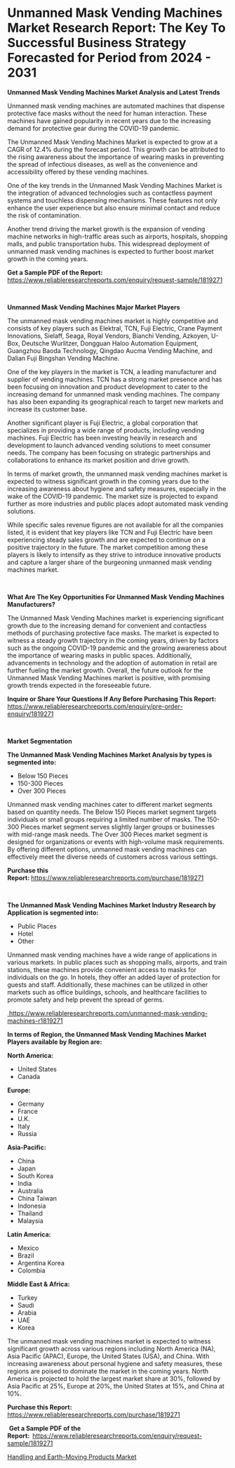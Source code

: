 <p><h1>Unmanned Mask Vending Machines Market Research Report: The Key To Successful Business Strategy Forecasted for Period from 2024 - 2031</h1></p><p><strong>Unmanned Mask Vending Machines Market Analysis and Latest Trends</strong></p>
<p><p>Unmanned mask vending machines are automated machines that dispense protective face masks without the need for human interaction. These machines have gained popularity in recent years due to the increasing demand for protective gear during the COVID-19 pandemic. </p><p>The Unmanned Mask Vending Machines Market is expected to grow at a CAGR of 12.4% during the forecast period. This growth can be attributed to the rising awareness about the importance of wearing masks in preventing the spread of infectious diseases, as well as the convenience and accessibility offered by these vending machines. </p><p>One of the key trends in the Unmanned Mask Vending Machines Market is the integration of advanced technologies such as contactless payment systems and touchless dispensing mechanisms. These features not only enhance the user experience but also ensure minimal contact and reduce the risk of contamination. </p><p>Another trend driving the market growth is the expansion of vending machine networks in high-traffic areas such as airports, hospitals, shopping malls, and public transportation hubs. This widespread deployment of unmanned mask vending machines is expected to further boost market growth in the coming years.</p></p>
<p><strong>Get a Sample PDF of the Report:&nbsp;</strong> <a href="https://www.reliableresearchreports.com/enquiry/request-sample/1819271">https://www.reliableresearchreports.com/enquiry/request-sample/1819271</a></p>
<p>&nbsp;</p>
<p><strong>Unmanned Mask Vending Machines Major Market Players</strong></p>
<p><p>The unmanned mask vending machines market is highly competitive and consists of key players such as Elektral, TCN, Fuji Electric, Crane Payment Innovations, Sielaff, Seaga, Royal Vendors, Bianchi Vending, Azkoyen, U-Box, Deutsche Wurlitzer, Dongguan Haloo Automation Equipment, Guangzhou Baoda Technology, Qingdao Aucma Vending Machine, and Dalian Fuji Bingshan Vending Machine.</p><p>One of the key players in the market is TCN, a leading manufacturer and supplier of vending machines. TCN has a strong market presence and has been focusing on innovation and product development to cater to the increasing demand for unmanned mask vending machines. The company has also been expanding its geographical reach to target new markets and increase its customer base.</p><p>Another significant player is Fuji Electric, a global corporation that specializes in providing a wide range of products, including vending machines. Fuji Electric has been investing heavily in research and development to launch advanced vending solutions to meet consumer needs. The company has been focusing on strategic partnerships and collaborations to enhance its market position and drive growth.</p><p>In terms of market growth, the unmanned mask vending machines market is expected to witness significant growth in the coming years due to the increasing awareness about hygiene and safety measures, especially in the wake of the COVID-19 pandemic. The market size is projected to expand further as more industries and public places adopt automated mask vending solutions.</p><p>While specific sales revenue figures are not available for all the companies listed, it is evident that key players like TCN and Fuji Electric have been experiencing steady sales growth and are expected to continue on a positive trajectory in the future. The market competition among these players is likely to intensify as they strive to introduce innovative products and capture a larger share of the burgeoning unmanned mask vending machines market.</p></p>
<p>&nbsp;</p>
<p><strong>What Are The Key Opportunities For Unmanned Mask Vending Machines Manufacturers?</strong></p>
<p><p>The Unmanned Mask Vending Machines market is experiencing significant growth due to the increasing demand for convenient and contactless methods of purchasing protective face masks. The market is expected to witness a steady growth trajectory in the coming years, driven by factors such as the ongoing COVID-19 pandemic and the growing awareness about the importance of wearing masks in public spaces. Additionally, advancements in technology and the adoption of automation in retail are further fueling the market growth. Overall, the future outlook for the Unmanned Mask Vending Machines market is positive, with promising growth trends expected in the foreseeable future.</p></p>
<p><strong>Inquire or Share Your Questions If Any Before Purchasing This Report:</strong> <a href="https://www.reliableresearchreports.com/enquiry/pre-order-enquiry/1819271">https://www.reliableresearchreports.com/enquiry/pre-order-enquiry/1819271</a></p>
<p>&nbsp;</p>
<p><strong>Market Segmentation</strong></p>
<p><strong>The Unmanned Mask Vending Machines Market Analysis by types is segmented into:</strong></p>
<p><ul><li>Below 150 Pieces</li><li>150-300 Pieces</li><li>Over 300 Pieces</li></ul></p>
<p><p>Unmanned mask vending machines cater to different market segments based on quantity needs. The Below 150 Pieces market segment targets individuals or small groups requiring a limited number of masks. The 150-300 Pieces market segment serves slightly larger groups or businesses with mid-range mask needs. The Over 300 Pieces market segment is designed for organizations or events with high-volume mask requirements. By offering different options, unmanned mask vending machines can effectively meet the diverse needs of customers across various settings.</p></p>
<p><strong>Purchase this Report:&nbsp;</strong><a href="https://www.reliableresearchreports.com/purchase/1819271">https://www.reliableresearchreports.com/purchase/1819271</a></p>
<p>&nbsp;</p>
<p><strong>The Unmanned Mask Vending Machines Market Industry Research by Application is segmented into:</strong></p>
<p><ul><li>Public Places</li><li>Hotel</li><li>Other</li></ul></p>
<p><p>Unmanned mask vending machines have a wide range of applications in various markets. In public places such as shopping malls, airports, and train stations, these machines provide convenient access to masks for individuals on the go. In hotels, they offer an added layer of protection for guests and staff. Additionally, these machines can be utilized in other markets such as office buildings, schools, and healthcare facilities to promote safety and help prevent the spread of germs.</p></p>
<p><a href="https://www.reliableresearchreports.com/unmanned-mask-vending-machines-r1819271">&nbsp;https://www.reliableresearchreports.com/unmanned-mask-vending-machines-r1819271</a></p>
<p><strong>In terms of Region, the Unmanned Mask Vending Machines Market Players available by Region are:</strong></p>
<p>
    <p> <strong> North America: </strong>
        <ul>
            <li>United States</li>
            <li>Canada</li>
        </ul>
        </p> 
    <p> <strong> Europe: </strong>
        <ul>
            <li>Germany</li>
            <li>France</li>
            <li>U.K.</li>
            <li>Italy</li>
            <li>Russia</li>
        </ul>
        </p> 
    <p> <strong> Asia-Pacific: </strong>
        <ul>
            <li>China</li>
            <li>Japan</li>
            <li>South Korea</li>
            <li>India</li>
            <li>Australia</li>
            <li>China Taiwan</li>
            <li>Indonesia</li>
            <li>Thailand</li>
            <li>Malaysia</li>
        </ul>
        </p> 
    <p> <strong> Latin America: </strong>
        <ul>
            <li>Mexico</li>
            <li>Brazil</li>
            <li>Argentina Korea</li>
            <li>Colombia</li>
        </ul>
        </p> 
    <p> <strong> Middle East & Africa: </strong>
        <ul>
            <li>Turkey</li>
            <li>Saudi</li>
            <li>Arabia</li>
            <li>UAE</li>
            <li>Korea</li>
        </ul>
    </p>
    </p>
<p><p>The unmanned mask vending machines market is expected to witness significant growth across various regions including North America (NA), Asia Pacific (APAC), Europe, the United States (USA), and China. With increasing awareness about personal hygiene and safety measures, these regions are poised to dominate the market in the coming years. North America is projected to hold the largest market share at 30%, followed by Asia Pacific at 25%, Europe at 20%, the United States at 15%, and China at 10%.</p></p>
<p><strong>Purchase this Report: </strong><a href="https://www.reliableresearchreports.com/purchase/1819271">https://www.reliableresearchreports.com/purchase/1819271</a></p>
<p>&nbsp;<strong>Get a Sample PDF of the Report:&nbsp;&nbsp;</strong><a href="https://www.reliableresearchreports.com/enquiry/request-sample/1819271">https://www.reliableresearchreports.com/enquiry/request-sample/1819271</a></p>
<p><strong></strong></p>
<p><p><a href="https://github.com/riwar777/Market-Research-Report-List-1/blob/main/handling-and-earth-moving-products-market.md">Handling and Earth-Moving Products Market</a></p></p>